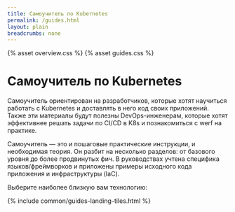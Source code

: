 ```yaml
---
title: Самоучитель по Kubernetes
permalink: /guides.html
layout: plain
breadcrumbs: none
---
```


{% asset overview.css %}
{% asset guides.css %}

<h1 class="docs__title">Самоучитель по Kubernetes</h1>
<p>Самоучитель ориентирован на разработчиков, которые хотят научиться работать с Kubernetes и доставлять в него код своих приложений. Также эти материалы будут полезны DevOps-инженерам, которые хотят эффективнее решать задачи по CI/CD в K8s и познакомиться с werf на практике.</p>

<p>Самоучитель — это и пошаговые практические инструкции, и необходимая теория. Он разбит на несколько разделов: от базового уровня до более продвинутых фич. В руководствах учтена специфика языков/фреймворков и приложены примеры исходного кода приложения и инфраструктуры (IaC).</p>

<p>Выберите наиболее близкую вам технологию:</p>

{% include common/guides-landing-tiles.html %}
